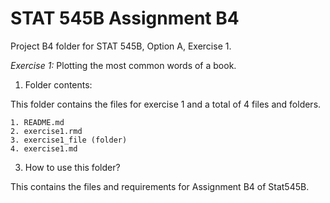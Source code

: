 # STAT 545B Assignment B4

Project B4 folder for STAT 545B, Option A, Exercise 1.

*Exercise 1:* Plotting the most common words of a book.

1. Folder contents:

This folder contains the files for exercise 1 and a total of 4 files and folders.

```
1. README.md
2. exercise1.rmd
3. exercise1_file (folder)
4. exercise1.md
```

3. How to use this folder?

This contains the files and requirements for Assignment B4 of Stat545B.
